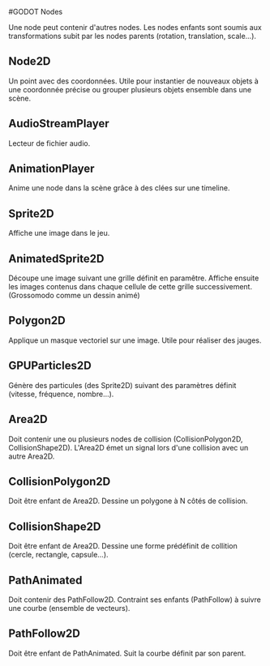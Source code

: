 #GODOT Nodes

Une node peut contenir d'autres nodes. 
Les nodes enfants sont soumis aux transformations 
subit par les nodes parents (rotation, translation, scale...).

## Node2D

Un point avec des coordonnées. 
Utile pour instantier de nouveaux objets à une coordonnée précise
ou grouper plusieurs objets ensemble dans une scène.

## AudioStreamPlayer

Lecteur de fichier audio.

## AnimationPlayer

Anime une node dans la scène grâce à des clées sur une timeline.

## Sprite2D

Affiche une image dans le jeu.

## AnimatedSprite2D

Découpe une image suivant une grille définit en paramêtre.
Affiche ensuite les images contenus dans chaque cellule 
de cette grille successivement. (Grossomodo comme un dessin animé)

## Polygon2D

Applique un masque vectoriel sur une image. Utile pour réaliser des jauges.

## GPUParticles2D

Génère des particules (des Sprite2D) suivant des paramètres définit (vitesse, fréquence, nombre...).

## Area2D

Doit contenir une ou plusieurs nodes de collision (CollisionPolygon2D, CollisionShape2D).
L'Area2D émet un signal lors d'une collision avec un autre Area2D.

## CollisionPolygon2D

Doit être enfant de Area2D. Dessine un polygone à N côtés de collision.

## CollisionShape2D

Doit être enfant de Area2D. Dessine une forme prédéfinit de collition (cercle, rectangle, capsule...).

## PathAnimated

Doit contenir des PathFollow2D. Contraint ses enfants (PathFollow) à suivre une courbe (ensemble de vecteurs).

## PathFollow2D

Doit être enfant de PathAnimated. Suit la courbe définit par son parent.
